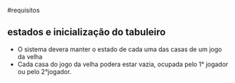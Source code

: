 #requisitos 
## estados e inicialização do tabuleiro 
* O sistema devera manter o estado de cada uma das casas de um jogo da velha 
* Cada casa do jogo da velha podera estar vazia, ocupada pelo 1° jogador ou pelo 2°jogador.
